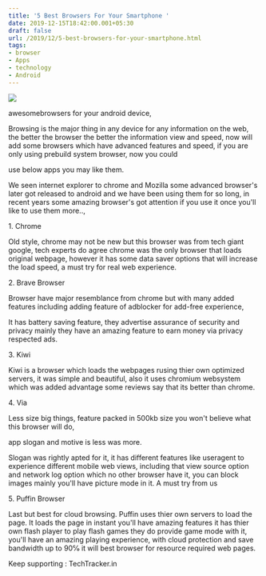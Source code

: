 ```yaml
---
title: '5 Best Browsers For Your Smartphone '
date: 2019-12-15T18:42:00.001+05:30
draft: false
url: /2019/12/5-best-browsers-for-your-smartphone.html
tags: 
- browser
- Apps
- technology
- Android
---
```


  
  
  
  

[![](https://1.bp.blogspot.com/-COiRUEwgDFU/XgoXUNBduaI/AAAAAAAAAX0/hcNCldgLAkouRfkE9ilEXKXUx93ckFbdgCLcBGAsYHQ/s320/IMG_20191230_204549_524.jpg)](https://1.bp.blogspot.com/-COiRUEwgDFU/XgoXUNBduaI/AAAAAAAAAX0/hcNCldgLAkouRfkE9ilEXKXUx93ckFbdgCLcBGAsYHQ/s1600/IMG_20191230_204549_524.jpg)

  
  
  
  
  
awesomebrowsers for your android device,  

  

Browsing is the major thing in any device for any information on the web, the better the browser the better the information view and speed, now will add some browsers which have advanced features and speed, if you are only using prebuild system browser, now you could 

use below apps you may like them.

  

We seen internet explorer to chrome and Mozilla some advanced browser's later got released to android and we have been using them for so long, in recent years some amazing browser's got attention if you use it once you'll like to use them more..,

  

1\. Chrome

  

Old style, chrome may not be new but this browser was from tech giant google, tech experts do agree chrome was the only browser that loads original webpage, however it has some data saver options that will increase the load speed, a must try for real web experience.

  

2\. Brave Browser

  

Browser have major resemblance from chrome but with many added features including adding feature of adblocker for add-free experience,

It has battery saving feature, they advertise assurance of security and privacy mainly they have an amazing feature to earn money via privacy respected ads.

  

3\. Kiwi

  

Kiwi is a browser which loads the webpages rusing thier own optimized servers, it was simple and beautiful, also it uses chromium websystem which was added advantage some reviews say that its better than chrome.

  

4\. Via

  

Less size big things, feature packed in 500kb size you won't believe what this browser will do,

app slogan and motive is less was more.

Slogan was rightly apted for it, it has different features like useragent to experience different mobile web views, including that view source option and network log option which no other browser have it, you can block images mainly you'll have picture mode in it. A must try from us

  

5\. Puffin Browser

  

Last but best for cloud browsing. Puffin uses thier own servers to load the page. It loads the page in instant you'll have amazing features it has thier own flash player to play flash games they do provide game mode with it, you'll have an amazing playing experience, with cloud protection and save bandwidth up to 90℅ it will best browser for resource required web pages.

  

Keep supporting : TechTracker.in